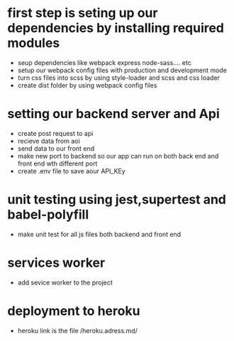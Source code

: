 # first step is seting up our dependencies by installing required modules
- seup dependencies like webpack express node-sass.... etc
- setup our webpack config files with production and development mode
- turn css files into scss by using style-loader and scss and css loader
- create dist folder by using webpack config files

# setting our backend server and Api
- create post request to api
- recieve data from aoi 
- send data to our front end
- make new port to backend so our app can run on both back end and front end wth different port
- create .env file to save aour API_KEy

# unit testing using jest,supertest and babel-polyfill
- make unit test for all js files both backend and front end

# services worker
- add sevice worker to the project

# deployment to heroku
- heroku link is the file /heroku.adress.md/
